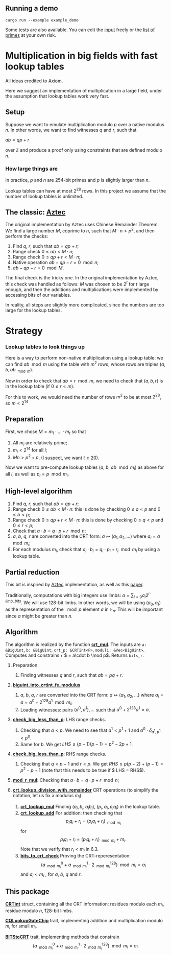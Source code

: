 ## Running a demo

```
cargo run --example example_demo
```

Some tests are also available. You can edit the [input](examples/inputs.in) freely or the [list of primes](examples/primes_list.in) at your own risk.

# Multiplication in big fields with fast lookup tables

All ideas credited to [Axiom](https://github.com/axiom-crypto).

Here we suggest an implementation of multiplication in a large field, under the assumption that lookup tables work very fast.

## Setup

Suppose we want to emulate multiplication modulo $p$ over a native modulus $n$. In other words, we want to find witnesses $q$ and $r$, such that

$ab = qp + r$

over $\mathbb Z$ and produce a proof only using constraints that are defined modulo $n$.

### How large things are

In practice, $p$ and $n$ are $254$-bit primes and $p$ is slightly larger than $n$. 

Lookup tables can have at most $2^{28}$ rows. In this project we assume that the number of lookup tables is unlimited.

## The classic: [Aztec](https://hackmd.io/@arielg/B13JoihA8)

The original implementation by Aztec uses Chinese Remainder Theorem. We find a large number $M$, coprime to $n$, such that $M\cdot n > p^2$, and then perform the checks:

1. Find $q$, $r$, such that $ab = qp + r$;
2. Range check $0 \le ab < M\cdot n$;
3. Range check $0 \le qp + r < M\cdot n$;
4. Native operation $ab - qp - r = 0 \mod n$;
5. $ab - qp - r = 0 \mod M$.

The final check is the tricky one. In the original implementation by Aztec, this check was handled as follows: $M$ was chosen to be $2^t$ for $t$ large enough, and then the additions and multiplications were implemented by accessing bits of our variables.

In reality, all steps are slightly more complicated, since the numbers are too large for the lookup tables.


# Strategy

### Lookup tables to look things up 

Here is a way to perform non-native multiplication using a lookup table: we can find $ab \mod m$ using the  table with $m^2$ rows, whose rows are triples $(a, b, ab _{\mod m})$.

Now in order to check that $ab = r \mod m$, we need to check that $(a, b, r)$ is in the lookup table (if $0\le r < m$).

For this to work, we would need the number of rows $m^2$ to be at most $2^{28}$, so $m < 2^{14}$

## Preparation

First, we chose $M = m_1\cdot \ldots \cdot m_t$ so that
1. All $m_i$ are relatively prime;
2. $m_i < 2^{14}$ for all $i$;
3. $Mn > p^2 + p$.
(I suspect, we want $t \ge 20$).

Now we want to pre-compute lookup tables $(a,\; b,\; ab \mod m_i)$ as above for all $i$, as well as $p_i = p \mod m_i.$

## High-level algorithm

1. Find $q$, $r$, such that $ab = qp + r$;
2. Range check $0 \le ab < M\cdot n$: this is done by checking $0\le a < p$ and $0 \le b < p$;
3. Range check $0 \le qp + r < M\cdot n$:  this is done by checking $0\le q < p$ and $0 \le r < p$;
4. Check that $a \cdot b =  q \cdot p + r \mod n$;
5. $a$, $b$, $q$, $r$ are converted into the CRT form: $a \mapsto (a_1, a_2, \ldots)$ where $a_i = a \mod m_i$;
6. For each modulus $m_i$, check that $a_i \cdot b_i =  q_i \cdot p_i + r_i \mod m_i$ by using a lookup table.

## Partial reduction

This bit is inspired by [Aztec](https://hackmd.io/@arielg/B13JoihA8) implementation, as well as this [paper](https://eprint.iacr.org/2022/1470.pdf). 

Traditionally, computations with big integers use limbs: $a = \sum_{i= 0} a_i 2^{i\;\cdot \; limb_{-}bits}$. We will use 128-bit limbs. In other words, we will be using $(a_0, a_1)$ as the representation of the $\mod p$ element $a$ in $\mathbb{F}_n$. This will be important since $a$ might be greater than $n$.

## Algorithm
The algorithm is realized by the function [**crt_mul**](./src/lib.rs#L57). The inputs are `a: &BigUint`, `b: &BigUint`, `crt_p: &CRTint<F>`, `moduli: &Vec<BigUint>`. Computes and constrains `r` $ = a\cdot b \mod p$. Returns `bits_r`.

1. Preparation
    1. Finding witnesses $q$ and $r$, such that $ab = pq+r$.

2. [**biguint_into_crtint_fe_modulus**](./src/crt_int/mod.rs#L56)
    1. $a$, $b$, $q$, $r$ are converted into the CRT form: $a \mapsto (a_1, a_2, \ldots)$ where $a_i = a = a^0 + 2^{128}a^1\mod m_i$;
    2. Loading witnesses: pairs $(a^0, a^1), \ldots$ such that $a^0 + 2^{128}a^1 = a$. 
3. [**check_big_less_than_p**](./src/range_checks/mod.rs#L29): LHS range checks.
    1. Checking that $a < p$. We need to see that $a^1 < p^1 + 1$ and $a^0 \cdot \delta_{a^1, p^1} < p^0$.
    2. Same for $b$. We get $LHS \le (p-1)(p-1) = p^2-2p+1$.
4. [**check_big_less_than_p**](./src/range_checks/mod.rs#L54): RHS range checks.
    1. Checking that $q < p-1$ and $r < p$. We get $RHS \le p(p-2) + (p-1) = p^2 -p + 1$ (note that this needs to be true if $ LHS = RHS$).
5. [**mod_r_mul**](src/multiplication_gates/mod_r_verifications.rs#L4): Checking that $a \cdot b =  q \cdot p + r \mod n$;
6. [**crt_lookup_division_with_remainder**](src/multiplication_gates/crt_lookup.rs#L131) CRT operations (to simplify the notation, let us fix a modulus $m_i$).
    1. [**crt_lookup_mul**](src/multiplication_gates/crt_lookup.rs#L121) Finding $(a_i,  b_i, a_ib_i )$, $(p_i,  q_i, p_iq_i )$ in the lookup table.
    2. [**crt_lookup_add**](src/multiplication_gates/crt_lookup.rs#L182) For addition: then checking that $$p_i q_i  + r_i  = ( p_i q_i + r_i)_{\mod m_i}$$ for 
    $$p_iq_i + r_i  = (p_iq_i + r_i )_{\mod m_i} + m_i.$$ 
    Note that we verify that $r_i < m_i$ in 6.3.
    3. [**bits_to_crt_check**](src/multiplication_gates/crt_to_bits_proof.rs#79) Proving the CRT-reperesentation: $$(a^0 _{\mod m_i} + a^1 _{\mod m_i} \cdot 2^{128} _{\mod m_i})  \mod m_i = a_i$$ 
    and $a_i < m_i$ , for $a$, $b$, $q$ and $r$.

## This package

[**CRTint**](./src/crt_int/mod.rs#L9) struct, containing all the CRT information: residues modulo each $m_i$, residue modulo $n$, $128$-bit limbs.

[**CQLookupGateChip**](src/multiplication_gates/crt_lookup.rs#L11) trait, implementing addition and multiplication modulo $m_i$ for small $m_i$.

[**BITStoCRT**](src/multiplication_gates/crt_to_bits_proof.rs) trait, implementing methods that constrain $$(a^0 _{\mod m_i} + a^1 _{\mod m_i} \cdot 2^{128} _{\mod m_i})  \mod m_i = a_i.$$

